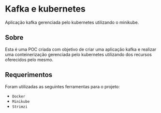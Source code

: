 # Kafka e kubernetes
Aplicação kafka gerenciada pelo kubernetes utilizando o minikube.

## Sobre

Esta é uma POC criada com objetivo de criar uma aplicação kafka e realizar uma conteinerização  gerenciada pelo kubernetes utilizando dos recursos oferecidos pelo mesmo.


## Requerimentos

Foram utilizadas as seguintes ferramentas para o projeto:

* `Docker`
* `Minikube`
* `Strimzi`
